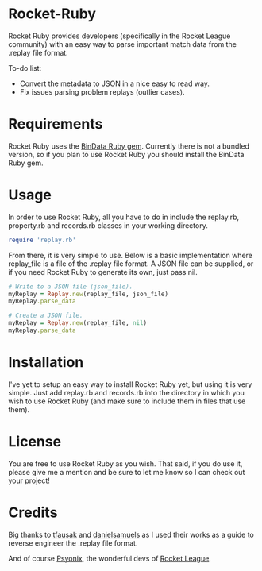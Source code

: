 # Rocket-Ruby
Rocket Ruby provides developers (specifically in the Rocket League community) with an easy way to parse important match data from the .replay file format.

To-do list:
  * Convert the metadata to JSON in a nice easy to read way.
  * Fix issues parsing problem replays (outlier cases).

# Requirements
Rocket Ruby uses the [BinData Ruby gem](https://github.com/dmendel/bindata/wiki). Currently there is not a bundled version, so if you plan to use Rocket Ruby you should install the BinData Ruby gem.

# Usage
In order to use Rocket Ruby, all you have to do in include the replay.rb, property.rb and records.rb classes in your working directory.
```ruby
require 'replay.rb'
```
From there, it is very simple to use. Below is a basic implementation where replay_file is a file of the .replay file format. A JSON file can be supplied, or if you need Rocket Ruby to generate its own, just pass nil.
```ruby
# Write to a JSON file (json_file).
myReplay = Replay.new(replay_file, json_file)
myReplay.parse_data

# Create a JSON file.
myReplay = Replay.new(replay_file, nil)
myReplay.parse_data
```

# Installation
I've yet to setup an easy way to install Rocket Ruby yet, but using it is very simple. Just add replay.rb and records.rb into the directory in which you wish to use Rocket Ruby (and make sure to include them in files that use them).

# License
You are free to use Rocket Ruby as you wish. That said, if you do use it, please give me a mention and be sure to let me know so I can check out your project!

# Credits
Big thanks to [tfausak](https://github.com/tfausak) and [danielsamuels](https://github.com/danielsamuels) as I used their works as a guide to reverse engineer the .replay file format.

And of course [Psyonix](http://psyonix.com), the wonderful devs of [Rocket League](http://store.steampowered.com/app/252950/).
